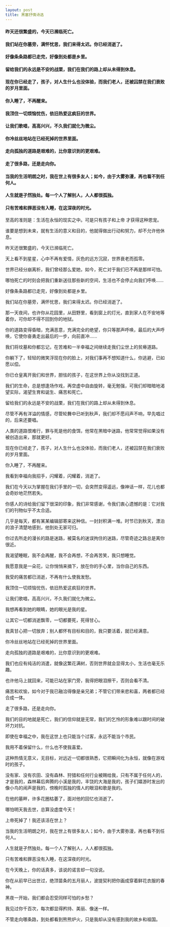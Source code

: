 ```yaml
---
layout: post
title: 黑塞抒情诗选
---
```

#### 昨天还很繁盛的，今天已濒临死亡。
#### 我们站在你墓旁，满怀忧思，我们来得太迟。你已经消逝了。
#### 好像条条路都已走完，好像到处都是乡里。
#### 留给我们的永远是不安的战栗，我们在我们的路上却从未得到休息。
#### 现在你已经走了，孩子，对人生什么也没体验，而我们老人，还被囚禁在我们衰败的岁月里面。
#### 你入睡了，不再醒来。
#### 我顶住一切烦恼忧伤，依旧热爱这疯狂的世界。
#### 让我们歌唱，高高兴兴，不久我们就化为微尘。
#### 你冷丝丝地站在已经死掉的世界里面。
#### 走向孤独的道路是艰难的，比你意识到的更艰难。
#### 走了很多路，还是走向你。
#### 当我的生活明朗之时，我在世上有很多友人；如今，由于大雾弥漫，再也看不到任何人。
#### 人生就是孑然独处。每一个人了解别人，人人都很孤独。
#### 只有苦难和罪恶没有入睡，在这深夜的时光。
<!-- more -->
至高的准则是：生活在永恒的现实之中。可是只有孩子和上帝  才获得这种恩宠。

谁要是想到未来，就有生活的意义和目的，他就得做出行动和努力，却不允许他休息。

昨天还很繁盛的，今天已濒临死亡。

天上看不到星星，心中不再有爱情，灰色的远方沉寂，世界衰老而孤零。

世界已经分崩离析，我们曾经那么爱她，如今，死亡对于我们已不再是那样可怕。

哪怕死亡的时刻会把我们重新送往那些新的空间，生活也不会停止向我们呼唤......

好像条条路都已走完，好像到处都是乡里。

我们站在你墓旁，满怀忧思，我们来得太迟。你已经消逝了。

那一天夜间，也许你从花园里，从田野里，看到窗上的灯光，直到家人在不安地等着你，可你却不得不回到你的地狱。

你的道路变得昏暗，充满恶意，充满完全的绝望，你只等那声呼唤，最后的大声呼唤，它使你奋勇走出最后的一步，向前直冲......

我们将坟墓和你都忘记，在苦难和一半幸福之间继续走我们尘世上的贫瘠道路。

你躺下了，轻轻的微笑浮现在你的脸上，对我们事再不想知道什么，你逃避，已如愿以偿。

你已仓皇离开我们和世界，胆怯的孩子，在这世界上你从没找到正道。

我们的生命，总是想逢场作戏，再空虚中自由旋转，毫无勉强，可我们却暗暗地渴望实际，渴望生育和诞生、痛苦和死亡。

留给我们的永远是不安的战栗，我们在我们的路上却从未得到休息。

尽管不再有洋溢的情感，尽管轮舞中已听到秋声，我们却不愿闷声不响，早先唱过的，后来还要唱。

人类的道路恨难行，罪与死是他的食饵，他常在黑暗中迷路，他常常觉得如果没有被创造出来，那就更好。

现在你已经走了，孩子，对人生什么也没体验，而我们老人，还被囚禁在我们衰败的岁月里面。

你入睡了，不再醒来。

我看到幸福向我招手，闪耀着，闪耀着，消逝了。

我们在今天以为掌握在我们手里的一切，会突然变得遥远，像神话一样，花儿也都会奇妙地茫然若失。

你感人的诗给我们留下很深的印象，我们非常感谢，令我们衷心遗憾的是：它对我们的刊物似乎不太合适。

几乎是每天，都有某某编辑部寄来这种信。一封封积满一堆。时节已到秋天，漂泊的浪子清楚地感到，他到处无家可归。

你过去所走的漫长的路是迷路，被莫名的迷误拘住的迷路，尽管奇迹之路总是离你很近。

我渴望睡眠，我不会再醒，我不会再想，不会再苦笑，我只想睡觉。

我愿意我是一朵花，让你悄悄来摘下，放在你的手心里，当你自己的东西。

我受的痛苦都已消逝，不再有什么使我发愁。

我顶住一切烦恼忧伤，依旧热爱这疯狂的世界。

让我们歌唱，高高兴兴，不久我们就化为微尘。

我想再看到她的眼睛，她的眼光是我的星。

让其它一切都消逝飘零，一切都要死，死得甘心。

我真甘心把一切放弃；别人都怀有目标和目的，我只要活着，就已经满意。

你冷丝丝地站在已经死掉的世界里面。

走向孤独的道路是艰难的，比你意识到的更艰难。

我们也应有纯洁的消遣，就像这繁花满树，否则世界就会显得太小，生活也毫无乐趣。

也许他马上就回来，可能已站在家门旁，我得把眼泪擦干，否则会看不清。

痛苦和欢愉，如今对于我已融洽得像是亲兄弟；不管它们带来悲和喜，两者都已经合成一体。

走了很多路，还是走向你。

我们的目的地就是死亡，我们的信仰就是无常，我们的乞怜的形象难以跟时间的破坏力对抗。

即使在幸福之中，我在这世上也只能当个过客，永远不能当个市民。

我用不着保留什么，什么也不使我喜爱。

这种热情无意义，无目标，对远近一切都很熟悉，它把瞬间化为永恒，就像在游戏时的孩子。

没有家、没有农田、没有森林、狩猎和任何行业被赐给我，只有不属于任何人的，才是我的，森林幕后奔腾的小溪是我的，丰饶的大海是我的，孩子们嬉游时发出的像小鸟的闹声是我的，傍晚时孤独的情人的眼泪和歌是我的。

在他的墓畔，许多花圈枯萎了，面对他的回忆也消逝了。

哪怕明天我去世，总算没虚度今天！

上帝死掉了！我还该活在世上？

当我的生活明朗之时，我在世上有很多友人；如今，由于大雾弥漫，再也看不到任何人。

人生就是孑然独处。每一个人了解别人，人人都很孤独。

只有苦难和罪恶没有入睡，在这深夜的时光。

在今天晚上，你的话真多，该说的诺言却一句没说。

你在从前早已出世过，绝顶苗条的五月丽人，波提契利把你画成穿着鲜花衣服的春神。

黑夜一开始，我们都会忍受同样可怕的乡愁？

我见过你千百次，每次都显得矜持、美丽、像迷一样。

不管走向哪条路，到处都看到熊熊炉火，只是我却从没有感到我的故乡和祖国。